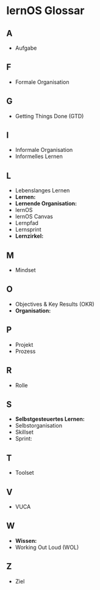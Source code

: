 # lernOS Glossar
## A
* Aufgabe

## F
* Formale Organisation
## G
* Getting Things Done (GTD)

## I
* Informale Organisation
* Informelles Lernen

## L
* Lebenslanges Lernen
* **Lernen:**
* **Lernende Organisation:**
* lernOS
* lernOS Canvas
* Lernpfad
* Lernsprint
* **Lernzirkel:**

## M
* Mindset

## O
* Objectives & Key Results (OKR)
* **Organisation:**

## P
* Projekt
* Prozess

## R
* Rolle

## S
* **Selbstgesteuertes Lernen:**
* Selbstorganisation
* Skillset
* Sprint:

## T
* Toolset

## V
* VUCA

## W
* **Wissen:**
* Working Out Loud (WOL)

## Z
* Ziel
